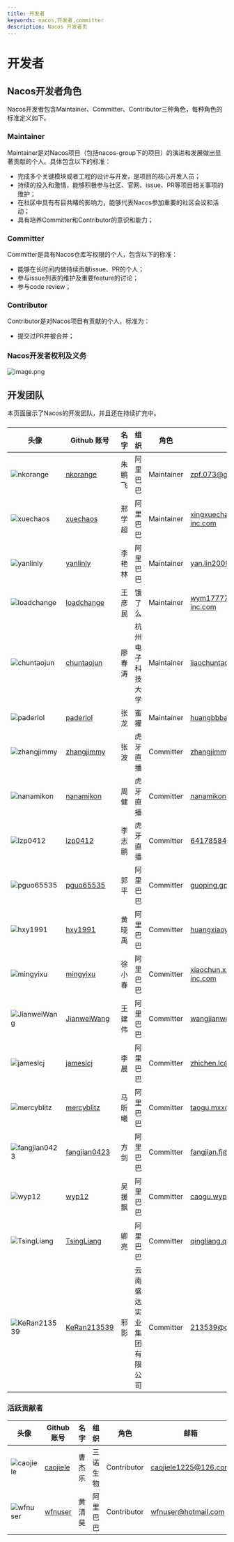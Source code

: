 ```yaml
---
title: 开发者
keywords: nacos,开发者,committer
description: Nacos 开发者页
---
```


# 开发者

## Nacos开发者角色

Nacos开发者包含Maintainer、Committer、Contributor三种角色，每种角色的标准定义如下。

### Maintainer

Maintainer是对Nacos项目（包括nacos-group下的项目）的演进和发展做出显著贡献的个人。具体包含以下的标准：

* 完成多个关键模块或者工程的设计与开发，是项目的核心开发人员；
* 持续的投入和激情，能够积极参与社区、官网、issue、PR等项目相关事项的维护；
* 在社区中具有有目共睹的影响力，能够代表Nacos参加重要的社区会议和活动；
* 具有培养Committer和Contributor的意识和能力；

### Committer

Committer是具有Nacos仓库写权限的个人，包含以下的标准：

* 能够在长时间内做持续贡献issue、PR的个人；
* 参与issue列表的维护及重要feature的讨论；
* 参与code review；

### Contributor

Contributor是对Nacos项目有贡献的个人，标准为：

* 提交过PR并被合并；

### Nacos开发者权利及义务

![image.png](https://cdn.nlark.com/yuque/0/2019/png/333810/1560151750546-03c55f48-c9c5-41cc-8634-88d62c98c5e4.png#align=left&display=inline&height=524&name=image.png&originHeight=704&originWidth=1002&size=181619&status=done&width=746)

## 开发团队

本页面展示了Nacos的开发团队，并且还在持续扩充中。

### 

|头像                                                                                                                    | Github 账号                                     | 名字    | 组织     | 角色       | 邮箱                                                         |
|-----------------------------------------------------------------------------------------------------------------------| ----------------------------------------------- | ------ | --------| --------- | ------------------------------------------------------------ |
|![nkorange](https://cdn.nlark.com/yuque/0/2019/jpeg/338441/1560412009560-2eae1875-f2bb-4aa5-aa09-f6b7649ec69d.jpeg)    | [nkorange](https://github.com/nkorange)         | 朱鹏飞 | 阿里巴巴 | Maintainer | zpf.073@gmail.com   |
|![xuechaos](https://cdn.nlark.com/yuque/0/2019/jpeg/338441/1560412009610-94637463-8b76-4486-85ca-d24e9f2bcbc2.jpeg)    | [xuechaos](https://github.com/xuechaos)         | 邢学超 | 阿里巴巴 | Maintainer |xingxuechao@alibaba-inc.com |
|![yanlinly](https://cdn.nlark.com/yuque/0/2019/jpeg/338441/1560412009624-86bc7970-b56b-4eb9-9711-63b301ebcc29.jpeg)    | [yanlinly](https://github.com/yanlinly)         | 李艳林 | 阿里巴巴 | Maintainer | yan.lin2009@163.com |
|![loadchange](https://cdn.nlark.com/yuque/0/2019/jpeg/338441/1560412009497-63da8d74-eee3-402a-ab8d-d0e0b8686b51.jpeg)  | [loadchange](https://github.com/loadchange)     | 王彦民 | 饿了么   | Maintainer | wym177771@alibaba-inc.com |
|![chuntaojun](https://cdn.nlark.com/yuque/0/2019/jpeg/338441/1560410616261-700a37a2-853a-4021-a965-c30d8d194013.jpeg) | [chuntaojun](https://github.com/chuntaojun)     | 廖春涛      |  杭州电子科技大学  | Maintainer| liaochuntao@live.com               |
|![paderlol](https://cdn.nlark.com/yuque/0/2019/jpeg/338441/1560412009569-86d3ce2a-c051-409f-b27c-cdabdecfb42d.jpeg)    | [paderlol](https://github.com/paderlol)         | 张龙   | 蜜獾    | Maintainer | huangbbbaihao@gmail.com |
|![zhangjimmy](https://cdn.nlark.com/yuque/0/2019/jpeg/338441/1560412009632-49e3d964-7714-4795-8bf9-a8d7309bdad5.jpeg)  | [zhangjimmy](https://github.com/zhangjimmy)     | 张波   | 虎牙直播 | Committer | zhangjimmy@foxmail.com  |
|![nanamikon](https://cdn.nlark.com/yuque/0/2019/jpeg/338441/1560412009542-2dcf4abd-328a-4744-b0d3-bd12383e36d2.jpeg)   | [nanamikon](https://github.com/nanamikon)       | 周健   | 虎牙直播 | Committer | nanamikon@gmail.com |
|![lzp0412](https://cdn.nlark.com/yuque/0/2019/jpeg/338441/1560412009534-050ccc6b-ecbc-4c15-9ef7-46311ff473ee.jpeg)     | [lzp0412](https://github.com/lzp0412)           | 李志鹏 | 虎牙直播 | Committer | 641785844@qq.com      |
|![pguo65535](https://cdn.nlark.com/yuque/0/2019/jpeg/338441/1560412009580-57b16a9a-745a-4de0-a46f-a7b24d8ae3c1.jpeg)   | [pguo65535](https://github.com/pguo65535)       | 郭平   | 阿里巴巴 | Committer | guoping.gp@alibaba-inc.com |
|![hxy1991](https://cdn.nlark.com/yuque/0/2019/jpeg/338441/1560411969344-d2bda2f4-f7ed-430e-9f53-64b56971d4e2.jpeg)     | [hxy1991](https://github.com/hxy1991)           | 黄晓禹 | 阿里巴巴 | Committer | huangxiaoyu1018@gmail.com |
|![mingyixu](https://cdn.nlark.com/yuque/0/2019/jpeg/338441/1560412009534-9208f988-5f38-428b-be64-0cd65d6163f5.jpeg)    | [mingyixu](https://github.com/mingyixu)         | 徐小春 | 阿里巴巴 | Committer | xiaochun.xxc@alibaba-inc.com |
|![JianweiWang](https://cdn.nlark.com/yuque/0/2019/jpeg/338441/1560412009482-62e33b0d-d814-4585-99ed-339daade6fa8.jpeg) | [JianweiWang](https://github.com/JianweiWang)   | 王建伟  | 阿里巴巴 | Committer | wangjianwei.nwpu@gmail.com   |
|![jameslcj](https://cdn.nlark.com/yuque/0/2019/jpeg/338441/1560412002682-ee77c85f-e0b5-44d2-87df-97127f6e1b07.jpeg)    | [jameslcj](https://github.com/jameslcj)         | 李晨   | 阿里巴巴 | Committer | zhichen.lc@alibaba-inc.com |
|![mercyblitz](https://cdn.nlark.com/yuque/0/2019/jpeg/338441/1560412009537-f3359ef1-4b19-43e2-8b7f-9cbdf50d56ac.jpeg)  | [mercyblitz](https://github.com/mercyblitz)     | 马昕曦 | 阿里巴巴 | Committer | taogu.mxx@alibaba-inc.com |
|![fangjian0423](https://cdn.nlark.com/yuque/0/2019/jpeg/338441/1560411885169-29eb1248-da8d-490c-8801-57561d5c9b0e.jpeg)| [fangjian0423](https://github.com/fangjian0423) | 方剑   | 阿里巴巴 | Committer | fangjian.fj@alibaba-inc.com |
|![wyp12](https://cdn.nlark.com/yuque/0/2019/jpeg/338441/1560412009658-18e26745-c59d-4147-a69b-0786e5e6218e.jpeg)       | [wyp12](https://github.com/wyp12)               | 吴援飘 | 阿里巴巴 | Committer | caogu.wyp@antfin.com |
|![TsingLiang](https://cdn.nlark.com/yuque/0/2019/jpeg/338441/1560412009587-d41b4256-3882-4ac5-ab26-b5eeed8f09c0.jpeg)  | [TsingLiang](https://github.com/TsingLiang)     | 卿亮   | 阿里巴巴 | Committer | qingliang.ql@alibaba-inc.com  |
|![KeRan213539](https://cdn.nlark.com/yuque/0/2020/png/333810/1583914387964-d3da7f1b-2288-42b9-9441-f934d57a15f4.png)  | [KeRan213539](https://github.com/KeRan213539)     | 邪影   | 云南盛达实业集团有限公司 | Committer | 213539@qq.com  |

### 活跃贡献者

|头像                                                                                                                   | Github 账号                                      | 名字       | 组织             |角色        |邮箱                                 |
|----------------------------------------------------------------------------------------------------------------------| ------------------------------------------------|------------| ----------------| -----------|------------------------------------|
|![caojiele](https://cdn.nlark.com/yuque/0/2019/jpeg/338441/1561301766676-89a49cd0-ad67-4b3b-a6f2-895f93804b69.jpeg)   | [caojiele](https://github.com/caojiele)         | 曹杰乐      | 三诺生物          | Contributor| caojiele1225@126.com               |
|![wfnuser](https://cdn.nlark.com/yuque/0/2020/png/333810/1577956165938-7e456a26-2fef-4d80-b809-5e50558612a4.png)   | [wfnuser](https://github.com/wfnuser)         | 黄清昊      | 阿里巴巴          | Contributor| wfnuser@hotmail.com               |
